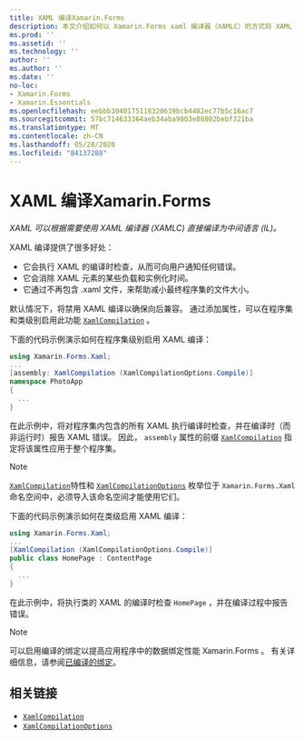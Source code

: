 ```yaml
---
title: XAML 编译Xamarin.Forms
description: 本文介绍如何以 Xamarin.Forms xaml 编译器（XAMLC）的方式将 XAML 直接编译为中间语言（IL）。
ms.prod: ''
ms.assetid: ''
ms.technology: ''
author: ''
ms.author: ''
ms.date: ''
no-loc:
- Xamarin.Forms
- Xamarin.Essentials
ms.openlocfilehash: eebbb3040175118320639bcb4482ec77b5c16ac7
ms.sourcegitcommit: 57bc714633364aeb34aba9803e88802bebf321ba
ms.translationtype: MT
ms.contentlocale: zh-CN
ms.lasthandoff: 05/28/2020
ms.locfileid: "84137288"
---
```

# <a name="xaml-compilation-in-xamarinforms"></a>XAML 编译Xamarin.Forms

_XAML 可以根据需要使用 XAML 编译器 (XAMLC) 直接编译为中间语言 (IL)。_

XAML 编译提供了很多好处：

- 它会执行 XAML 的编译时检查，从而可向用户通知任何错误。
- 它会消除 XAML 元素的某些负载和实例化时间。
- 它通过不再包含 .xaml 文件，来帮助减小最终程序集的文件大小。

默认情况下，将禁用 XAML 编译以确保向后兼容。 通过添加属性，可以在程序集和类级别启用此功能 [`XamlCompilation`](xref:Xamarin.Forms.Xaml.XamlCompilationAttribute) 。

下面的代码示例演示如何在程序集级别启用 XAML 编译：

```csharp
using Xamarin.Forms.Xaml;
...
[assembly: XamlCompilation (XamlCompilationOptions.Compile)]
namespace PhotoApp
{
  ...
}
```

在此示例中，将对程序集内包含的所有 XAML 执行编译时检查，并在编译时（而非运行时）报告 XAML 错误。 因此， `assembly` 属性的前缀 [`XamlCompilation`](xref:Xamarin.Forms.Xaml.XamlCompilationAttribute) 指定将该属性应用于整个程序集。

> [!NOTE]
> [`XamlCompilation`](xref:Xamarin.Forms.Xaml.XamlCompilationAttribute)特性和 [`XamlCompilationOptions`](xref:Xamarin.Forms.Xaml.XamlCompilationOptions) 枚举位于 `Xamarin.Forms.Xaml` 命名空间中，必须导入该命名空间才能使用它们。

下面的代码示例演示如何在类级启用 XAML 编译：

```csharp
using Xamarin.Forms.Xaml;
...
[XamlCompilation (XamlCompilationOptions.Compile)]
public class HomePage : ContentPage
{
  ...
}
```

在此示例中，将执行类的 XAML 的编译时检查 `HomePage` ，并在编译过程中报告错误。

> [!NOTE]
> 可以启用编译的绑定以提高应用程序中的数据绑定性能 Xamarin.Forms 。 有关详细信息，请参阅[已编译的绑定](~/xamarin-forms/app-fundamentals/data-binding/compiled-bindings.md)。

## <a name="related-links"></a>相关链接

- [`XamlCompilation`](xref:Xamarin.Forms.Xaml.XamlCompilationAttribute)
- [`XamlCompilationOptions`](xref:Xamarin.Forms.Xaml.XamlCompilationOptions)
